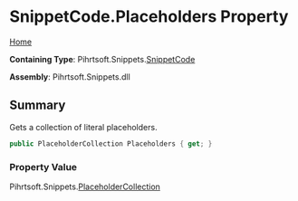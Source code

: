 # SnippetCode\.Placeholders Property

[Home](../../../../README.md)

**Containing Type**: Pihrtsoft\.Snippets\.[SnippetCode](../README.md)

**Assembly**: Pihrtsoft\.Snippets\.dll

## Summary

Gets a collection of literal placeholders\.

```csharp
public PlaceholderCollection Placeholders { get; }
```

### Property Value

Pihrtsoft\.Snippets\.[PlaceholderCollection](../../PlaceholderCollection/README.md)

